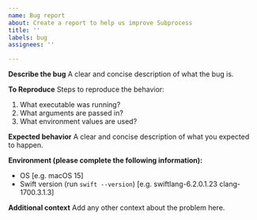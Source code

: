 ```yaml
---
name: Bug report
about: Create a report to help us improve Subprocess
title: ''
labels: bug
assignees: ''

---
```


**Describe the bug**
A clear and concise description of what the bug is.

**To Reproduce**
Steps to reproduce the behavior:
1. What executable was running?
2. What arguments are passed in?
3. What environment values are used?

**Expected behavior**
A clear and concise description of what you expected to happen.

**Environment (please complete the following information):**
 - OS [e.g. macOS 15]
 - Swift version (run `swift --version`) [e.g. swiftlang-6.2.0.1.23 clang-1700.3.1.3]

**Additional context**
Add any other context about the problem here.

